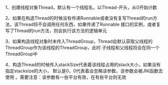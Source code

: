 1、创建线程对象Thread，默认有一个线程名，以Thread-开头，从0开始计数

2、如果在构造Thread的时候没有传递Runnable或者没有复写Thread的run方法，该Thread将不会调用任何东西，如果传递了Runnable
接口的实例，或者复写了Thread的run方法，则会执行该方法的逻辑单元

3、如果构造线程对象时未传入ThreadGroup，Thread会默认获取父线程的ThreadGroup作为该线程的ThreadGroup，此时
子线程和父线程将会在同一个ThreadGroup中

4、构造Thread的时候传入stackSize代表着该线程占用的stack大小，如果没有指定stacksize的大小，
默认是0，0代表着会忽略该参数，该参数会被JNI函数去使用 。需要注意：该参数有一些平台有效，在有些平台则无效